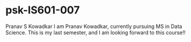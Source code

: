 # psk-IS601-007
Pranav S Kowadkar
I am Pranav Kowadkar, currently pursuing MS in Data Science. This is my last semester, and I am looking forward to this course!!
